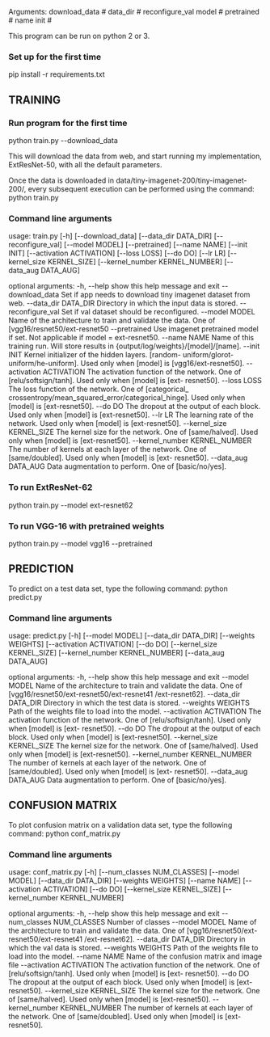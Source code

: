 Arguments:
download_data #
data_dir #
reconfigure_val
model #
pretrained #
name
init #

This program can be run on python 2 or 3.

### Set up for the  first time
pip install -r requirements.txt

## TRAINING
### Run program for the first time
python train.py --download_data

This will download the data from web, and start running my implementation, ExtResNet-50, with all the default parameters.

Once the data is downloaded in data/tiny-imagenet-200/tiny-imagenet-200/, every subsequent execution can be performed using the command:
python train.py

### Command line arguments
usage: train.py [-h] [--download_data] [--data_dir DATA_DIR]
                [--reconfigure_val] [--model MODEL] [--pretrained]
                [--name NAME] [--init INIT] [--activation ACTIVATION]
                [--loss LOSS] [--do DO] [--lr LR] [--kernel_size KERNEL_SIZE]
                [--kernel_number KERNEL_NUMBER] [--data_aug DATA_AUG]

optional arguments:
  -h, --help            show this help message and exit
  --download_data       Set if app needs to download tiny imagenet dataset
                        from web.
  --data_dir DATA_DIR   Directory in which the input data is stored.
  --reconfigure_val     Set if val dataset should be reconfigured.
  --model MODEL         Name of the architecture to train and validate the
                        data. One of [vgg16/resnet50/ext-resnet50
  --pretrained          Use imagenet pretrained model if set. Not applicable
                        if model = ext-resnet50.
  --name NAME           Name of this training run. Will store results in
                        {output/log/weights}/[model]/[name].
  --init INIT           Kernel initializer of the hidden layers. [random-
                        uniform/glorot-uniform/he-uniform]. Used only when
                        [model] is [vgg16/ext-resnet50].
  --activation ACTIVATION
                        The activation function of the network. One of
                        [relu/softsign/tanh]. Used only when [model] is [ext-
                        resnet50].
  --loss LOSS           The loss function of the network. One of [categorical_
                        crossentropy/mean_squared_error/categorical_hinge].
                        Used only when [model] is [ext-resnet50].
  --do DO               The dropout at the output of each block. Used only
                        when [model] is [ext-resnet50].
  --lr LR               The learning rate of the network. Used only when
                        [model] is [ext-resnet50].
  --kernel_size KERNEL_SIZE
                        The kernel size for the network. One of [same/halved].
                        Used only when [model] is [ext-resnet50].
  --kernel_number KERNEL_NUMBER
                        The number of kernels at each layer of the network.
                        One of [same/doubled]. Used only when [model] is [ext-
                        resnet50].
  --data_aug DATA_AUG   Data augmentation to perform. One of [basic/no/yes].

### To run ExtResNet-62
python train.py --model ext-resnet62

### To run VGG-16 with pretrained weights
python train.py --model vgg16 --pretrained

## PREDICTION
To predict on a test data set, type the following command:
python predict.py

### Command line arguments
usage: predict.py [-h] [--model MODEL] [--data_dir DATA_DIR]
                  [--weights WEIGHTS] [--activation ACTIVATION] [--do DO]
                  [--kernel_size KERNEL_SIZE] [--kernel_number KERNEL_NUMBER]
                  [--data_aug DATA_AUG]

optional arguments:
  -h, --help            show this help message and exit
  --model MODEL         Name of the architecture to train and validate the
                        data. One of [vgg16/resnet50/ext-resnet50/ext-resnet41
                        /ext-resnet62].
  --data_dir DATA_DIR   Directory in which the test data is stored.
  --weights WEIGHTS     Path of the weights file to load into the model.
  --activation ACTIVATION
                        The activation function of the network. One of
                        [relu/softsign/tanh]. Used only when [model] is [ext-
                        resnet50].
  --do DO               The dropout at the output of each block. Used only
                        when [model] is [ext-resnet50].
  --kernel_size KERNEL_SIZE
                        The kernel size for the network. One of [same/halved].
                        Used only when [model] is [ext-resnet50].
  --kernel_number KERNEL_NUMBER
                        The number of kernels at each layer of the network.
                        One of [same/doubled]. Used only when [model] is [ext-
                        resnet50].
  --data_aug DATA_AUG   Data augmentation to perform. One of [basic/no/yes].

## CONFUSION MATRIX
To plot confusion matrix on a validation data set, type the following command:
python conf_matrix.py

### Command line arguments
usage: conf_matrix.py [-h] [--num_classes NUM_CLASSES] [--model MODEL]
                      [--data_dir DATA_DIR] [--weights WEIGHTS] [--name NAME]
                      [--activation ACTIVATION] [--do DO]
                      [--kernel_size KERNEL_SIZE]
                      [--kernel_number KERNEL_NUMBER]

optional arguments:
  -h, --help            show this help message and exit
  --num_classes NUM_CLASSES
                        Number of classes
  --model MODEL         Name of the architecture to train and validate the
                        data. One of [vgg16/resnet50/ext-resnet50/ext-resnet41
                        /ext-resnet62].
  --data_dir DATA_DIR   Directory in which the val data is stored.
  --weights WEIGHTS     Path of the weights file to load into the model.
  --name NAME           Name of the confusion matrix and image file
  --activation ACTIVATION
                        The activation function of the network. One of
                        [relu/softsign/tanh]. Used only when [model] is [ext-
                        resnet50].
  --do DO               The dropout at the output of each block. Used only
                        when [model] is [ext-resnet50].
  --kernel_size KERNEL_SIZE
                        The kernel size for the network. One of [same/halved].
                        Used only when [model] is [ext-resnet50].
  --kernel_number KERNEL_NUMBER
                        The number of kernels at each layer of the network.
                        One of [same/doubled]. Used only when [model] is [ext-
                        resnet50].